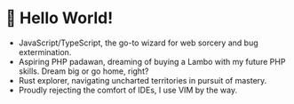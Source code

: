 # 👋 Hello World!

- JavaScript/TypeScript, the go-to wizard for web sorcery and bug extermination.
- Aspiring PHP padawan, dreaming of buying a Lambo with my future PHP skills. Dream big or go home, right? 
- Rust explorer, navigating uncharted territories in pursuit of mastery.
- Proudly rejecting the comfort of IDEs, I use VIM by the way. 


